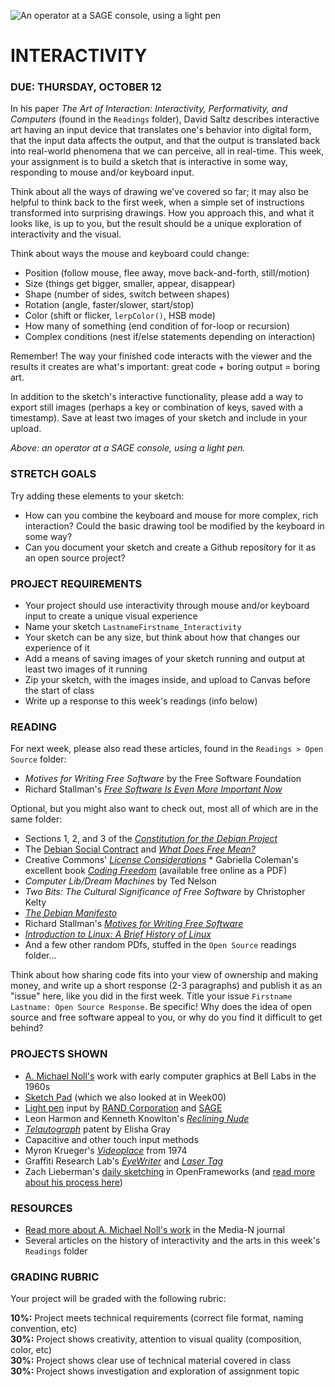 ![An operator at a SAGE console, using a light pen](https://raw.githubusercontent.com/jeffThompson/CreativeProgramming1/master/Images/Week05_Interactivity1/SAGE-ConsoleOperator.jpg)

INTERACTIVITY
====

### DUE: THURSDAY, OCTOBER 12

In his paper *The Art of Interaction: Interactivity, Performativity, and Computers* (found in the `Readings` folder), David Saltz describes interactive art having an input device that translates one's behavior into digital form, that the input data affects the output, and that the output is translated back into real-world phenomena that we can perceive, all in real-time. This week, your assignment is to build a sketch that is interactive in some way, responding to mouse and/or keyboard input.

Think about all the ways of drawing we've covered so far; it may also be helpful to think back to the first week, when a simple set of instructions transformed into surprising drawings. How you approach this, and what it looks like, is up to you, but the result should be a unique exploration of interactivity and the visual.

Think about ways the mouse and keyboard could change:

* Position (follow mouse, flee away, move back-and-forth, still/motion)  
* Size (things get bigger, smaller, appear, disappear)  
* Shape (number of sides, switch between shapes)  
* Rotation (angle, faster/slower, start/stop)  
* Color (shift or flicker, `lerpColor()`, HSB mode)  
* How many of something (end condition of for-loop or recursion)  
* Complex conditions (nest if/else statements depending on interaction)  

Remember! The way your finished code interacts with the viewer and the results it creates are what's important: great code + boring output = boring art.

In addition to the sketch's interactive functionality, please add a way to export still images (perhaps a key or combination of keys, saved with a timestamp). Save at least two images of your sketch and include in your upload.

*Above: an operator at a SAGE console, using a light pen.*  

### STRETCH GOALS  
Try adding these elements to your sketch:

* How can you combine the keyboard and mouse for more complex, rich interaction? Could the basic drawing tool be modified by the keyboard in some way?  
* Can you document your sketch and create a Github repository for it as an open source project?  

### PROJECT REQUIREMENTS  
* Your project should use interactivity through mouse and/or keyboard input to create a unique visual experience  
* Name your sketch `LastnameFirstname_Interactivity`  
* Your sketch can be any size, but think about how that changes our experience of it  
* Add a means of saving images of your sketch running and output at least two images of it running  
* Zip your sketch, with the images inside, and upload to Canvas before the start of class  
* Write up a response to this week's readings (info below)  

### READING  
For next week, please also read these articles, found in the `Readings > Open Source` folder:

* *Motives for Writing Free Software* by the Free Software Foundation  
* Richard Stallman's [*Free Software Is Even More Important Now*](https://www.gnu.org/philosophy/free-software-even-more-important.html)  

Optional, but you might also want to check out, most all of which are in the same folder:  

* Sections 1, 2, and 3 of the [*Constitution for the Debian Project*](https://www.debian.org/devel/constitution)  
* The [Debian Social Contract](https://www.debian.org/social_contract) and [*What Does Free Mean?*](https://www.debian.org/intro/free)  
* Creative Commons' [*License Considerations*](https://creativecommons.org/share-your-work/licensing-considerations/)  * Gabriella Coleman's excellent book [*Coding Freedom*](http://gabriellacoleman.org/Coleman-Coding-Freedom.pdf) (available free online as a PDF)  
* *Computer Lib/Dream Machines* by Ted Nelson  
* *Two Bits: The Cultural Significance of Free Software* by Christopher Kelty  
* [*The Debian Manifesto*](https://www.debian.org/doc/manuals/project-history/ap-manifesto.en.html#sA.2)  
* Richard Stallman's [*Motives for Writing Free Software*](https://www.gnu.org/philosophy/fs-motives.html)  
* [*Introduction to Linux: A Brief History of Linux*](http://www.tldp.org/LDP/gs/node3.html)  
* And a few other random PDfs, stuffed in the `Open Source` readings folder...  

Think about how sharing code fits into your view of ownership and making money, and write up a short response (2-3 paragraphs) and publish it as an "issue" here, like you did in the first week. Title your issue `Firstname Lastname: Open Source Response`. Be specific! Why does the idea of open source and free software appeal to you, or why do you find it difficult to get behind?

### PROJECTS SHOWN  
* [A. Michael Noll's](https://en.wikipedia.org/wiki/A._Michael_Noll) work with early computer graphics at Bell Labs in the 1960s  
* [Sketch Pad](https://en.wikipedia.org/wiki/Sketchpad) (which we also looked at in Week00)  
* [Light pen](https://en.wikipedia.org/wiki/Light_pen) input by [RAND Corporation](https://en.wikipedia.org/wiki/RAND_Tablet) and [SAGE](https://en.wikipedia.org/wiki/Semi-Automatic_Ground_Environment)  
* Leon Harmon and Kenneth Knowlton's [*Reclining Nude*](http://www.medienkunstnetz.de/works/nude/)  
* [*Telautograph*](https://en.wikipedia.org/wiki/Telautograph) patent by Elisha Gray  
* Capacitive and other touch input methods  
* Myron Krueger's [*Videoplace*](https://www.youtube.com/watch?v=dmmxVA5xhuo) from 1974  
* Graffiti Research Lab's [*EyeWriter*](http://www.graffitiresearchlab.com/blog/eyewriter/) and [*Laser Tag*](http://www.graffitiresearchlab.com/blog/projects/laser-tag/#video)  
* Zach Lieberman's [daily sketching](https://www.instagram.com/zach.lieberman/) in OpenFrameworks (and [read more about his process here](https://medium.com/@zachlieberman/daily-sketches-2016-28586d8f008e))  

### RESOURCES  
* [Read more about A. Michael Noll's work](http://median.newmediacaucus.org/routing-mondrian-the-a-michael-noll-experiment/) in the Media-N journal  
* Several articles on the history of interactivity and the arts in this week's `Readings` folder  

### GRADING RUBRIC  
Your project will be graded with the following rubric:

**10%:** Project meets technical requirements (correct file format, naming convention, etc)  
**30%:** Project shows creativity, attention to visual quality (composition, color, etc)  
**30%:** Project shows clear use of technical material covered in class  
**30%:** Project shows investigation and exploration of assignment topic  

